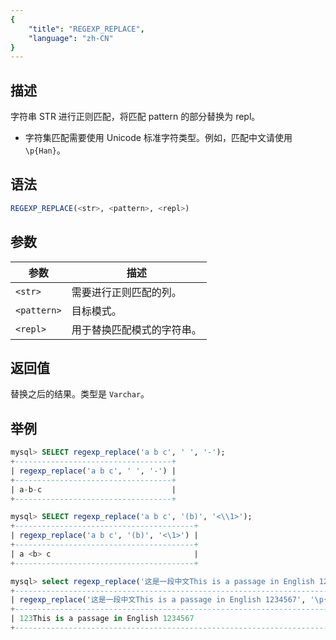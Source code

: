 ```yaml
---
{
    "title": "REGEXP_REPLACE",
    "language": "zh-CN"
}
---
```


## 描述

字符串 STR 进行正则匹配，将匹配 pattern 的部分替换为 repl。

- 字符集匹配需要使用 Unicode 标准字符类型。例如，匹配中文请使用 `\p{Han}`。

## 语法

```sql
REGEXP_REPLACE(<str>, <pattern>, <repl>)
```

## 参数

| 参数 | 描述 |
| -- | -- |
| `<str>` | 需要进行正则匹配的列。|
| `<pattern>` | 目标模式。|
| `<repl>` | 用于替换匹配模式的字符串。|

## 返回值

替换之后的结果。类型是 `Varchar`。

## 举例

```sql
mysql> SELECT regexp_replace('a b c', ' ', '-');
+-----------------------------------+
| regexp_replace('a b c', ' ', '-') |
+-----------------------------------+
| a-b-c                             |
+-----------------------------------+

mysql> SELECT regexp_replace('a b c', '(b)', '<\\1>');
+----------------------------------------+
| regexp_replace('a b c', '(b)', '<\1>') |
+----------------------------------------+
| a <b> c                                |
+----------------------------------------+

mysql> select regexp_replace('这是一段中文This is a passage in English 1234567', '\\p{Han}+', '123');
+---------------------------------------------------------------------------------------------+
| regexp_replace('这是一段中文This is a passage in English 1234567', '\p{Han}+', '123')       |
+---------------------------------------------------------------------------------------------+
| 123This is a passage in English 1234567                                                     |
+---------------------------------------------------------------------------------------------+
